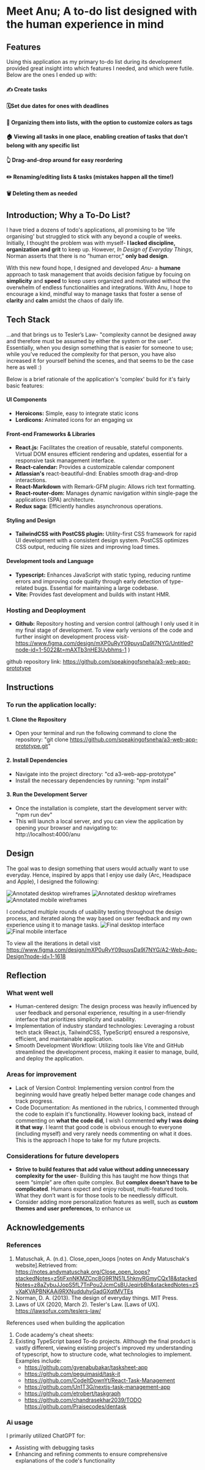 # Meet Anu; A to-do list designed with the human experience in mind
## Features
Using this application as my primary to-do list during its development provided great insight into which features I needed, and which were futile. Below are the ones I ended up with: 
#### ✍️ Create tasks 
#### 🗓️Set due dates for ones with deadlines
#### 📝 Organizing them into lists, with the option to customize colors as tags
#### 🏠 Viewing all tasks in one place, enabling creation of tasks that don't belong with any specific list
#### 👆 Drag-and-drop around for easy reordering
#### ✏️ Renaming/editing lists & tasks (mistakes happen all the time!)
#### 🗑️ Deleting them as needed

## Introduction; Why a To-Do List?
I have tried a dozens of todo's applications, all promising to be 'life organising' but struggled to stick with any beyond a couple of weeks. Initially, I thought the problem was with myself- **I lacked discipline, organization and grit** to keep up. However, *In Design of Everyday Things*, Norman asserts that there is no “human error,” **only bad design**. 

With this new found hope, I designed and developed *Anu*- a **humane** approach to task management that avoids decision fatigue by focuing on **simplicity** and **speed** to keep users organized and motivated without the overwhelm of endless functionalities and integrations. With Anu, I hope to encourage a kind, mindful way to manage tasks that foster a sense of **clarity** and **calm** amidst the chaos of daily life.

## Tech Stack
...and that brings us to Tesler’s Law- "complexity cannot be designed away and therefore must be assumed by either the system or the user". Essentially, when you design something that is easier for someone to use; while you’ve reduced the complexity for that person, you have also increased it for yourself behind the scenes, and that seems to be the case here as well :) 

Below is a brief rationale of the application's 'complex' build for it's fairly basic features:
#### UI Components
- **Heroicons:** Simple, easy to integrate static icons
- **Lordicons:** Animated icons for an engaging ux
#### Front-end Frameworks & Libraries 
- **React.js:** Facilitates the creation of reusable, stateful components. Virtual DOM ensures efficient rendering and updates, essential for a responsive task management interface. 
- **React-calendar:** Provides a customizable calendar component
- **Atlassian's** react-beautiful-dnd: Enables smooth drag-and-drop interactions. 
- **React-Markdown** with Remark-GFM plugin: Allows rich text formatting.
- **React-router-dom:** Manages dynamic navigation within single-page the applications (SPA) architecture. 
- **Redux saga:** Efficiently handles asynchronous operations.
#### Styling and Design 
- **TailwindCSS with PostCSS plugin:** Utility-first CSS framework for rapid UI development with a consistent design system. PostCSS optimizes CSS output, reducing file sizes and improving load times.
#### Development tools and Language 
- **Typescript:** Enhances JavaScript with static typing, reducing runtime errors and improving code quality through early detection of type-related bugs. Essential for maintaining a large codebase.
- **Vite:** Provides fast development and builds with instant HMR.
### Hosting and Deoployment
- **Github:** Repository hosting and version control (although I only used it in my final stage of development. To view early versions of the code and further insight on development process visit- https://www.figma.com/design/mXP0uRyY09puysDa9I7NYG/Untitled?node-id=1-5022&t=mAXTb3nHE3Uvbhms-1 )

github repository link: https://github.com/speakingofsneha/a3-web-app-prototype 

## Instructions 
### To run the application locally:
#### 1. Clone the Repository
- Open your terminal and run the following command to clone the repository: "git clone https://github.com/speakingofsneha/a3-web-app-prototype.git" 
#### 2. Install Dependencies
- Navigate into the project directory: "cd a3-web-app-prototype"
- Install the necessary dependencies by running: "npm install"
#### 3. Run the Development Server
- Once the installation is complete, start the development server with: "npm run dev"
- This will launch a local server, and you can view the application by opening your browser and navigating to:  
http://localhost:4000/anu 

## Design 
The goal was to design something that users would actually want to use everyday. Hence, inspired by apps that I enjoy use daily (Arc, Headspace and Apple), I designed the following:

![Annotated desktop wireframes](src/components/Assets/images/wf1.png)
![Annotated desktop wireframes](src/components/Assets/images/wf2.png)
![Annotated mobile wireframes](src/components/Assets/images/wf3.png)

I conducted multiple rounds of usability testing throughout the design process, and iterated along the way based on user feedback and my own experience using it to manage tasks. 
![Final desktop interface](src/components/Assets/images/desktop.png)
![Final mobile interface](src/components/Assets/images/mobile.png)

To view all the iterations in detail visit https://www.figma.com/design/mXP0uRyY09puysDa9I7NYG/A2-Web-App-Design?node-id=1-1618 

## Reflection
### What went well
- Human-centered design: The design process was heavily influenced by user feedback and personal experience, resulting in a user-friendly interface that prioritizes simplicity and usability.
- Implementation of industry standard technologies: Leveraging a robust tech stack (React.js, TailwindCSS, TypeScript) ensured a responsive, efficient, and maintainable application.
- Smooth Development Workflow: Utilizing tools like Vite and GitHub streamlined the development process, making it easier to manage, build, and deploy the application. 

### Areas for improvement
- Lack of Version Control: Implementing version control from the beginning would have greatly helped  better manage code changes and track progress. 
- Code Documentation: As mentioned in the rubrics, I commented through the code to explain it's functionality. However looking back, instead of commenting on **what the code did**, I wish I commented **why I was doing it that way**. I learnt that good code is obvious enough to everyone (including myself) and very rarely needs commenting on what it does. This is the approach I hope to take for my future projects.  

### Considerations for future developers 
- **Strive to build features that add value without adding unnecessary complexity for the user**- Building this has taught me how things that seem “simple” are often quite complex. But **complex doesn’t have to be complicated**. Humans expect and enjoy robust, multi-featured tools. What they don’t want is for those tools to be needlessly difficult. 
- Consider adding more personalization features as welll, such as **custom themes and user preferences**, to enhance ux

## Acknowledgements
### References
1. Matuschak, A. (n.d.). Close_open_loops [notes on Andy Matuschak's website].Retrieved from: https://notes.andymatuschak.org/Close_open_loops?stackedNotes=z5tiFxnNKMZCnc8G9R1N51L5hknyRGmyCQx18&stackedNotes=z8aZybuJJopS5fL7TnPou2JcmCsBUJeqirbBh&stackedNotes=z5vXaKVAPBNKAAi9RXNudduhyGadGXqtMVTEs
2. Norman, D. A. (2013). The design of everyday things. MIT Press.
3. Laws of UX (2020, March 2). Tesler's Law. [Laws of UX]. https://lawsofux.com/teslers-law/

References used when building the application
1. Code academy's cheat sheets: 
2. Existing TypeScript based To-do projects. Allthough the final product is vastly different, viewing existing project's improved my understanding of typescript, how to structure code, what technologies to implement. Examples include: 
    - https://github.com/gyenabubakar/tasksheet-app 
    - https://github.com/peguimasid/task-it 
    - https://github.com/CodeItDownYt/React-Task-Management 
    - https://github.com/Un1T3G/nextjs-task-management-app 
    - https://github.com/etrobert/taskgraph 
    - https://github.com/chandrasekhar2039/TODO https://github.com/Praisecodes/dentask 

### Ai usage
I primarily utilized ChatGPT for:
- Assisting with debugging tasks
- Enhancing and refining comments to ensure comprehensive explanations of the code's functionality



